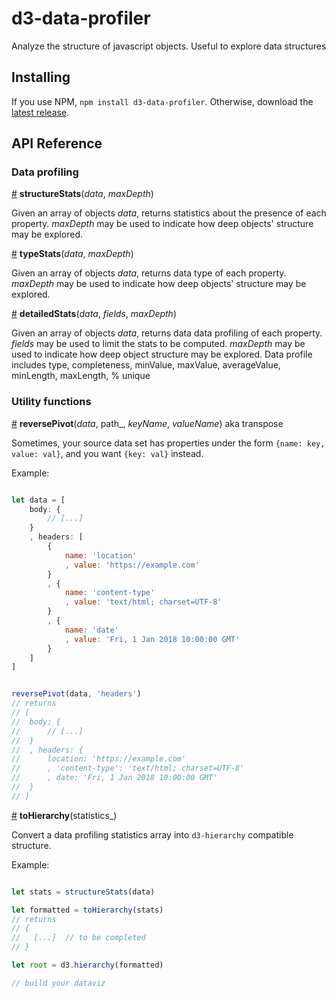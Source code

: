 # d3-data-profiler

Analyze the structure of javascript objects. Useful to explore data structures

## Installing

If you use NPM, `npm install d3-data-profiler`. Otherwise, download the [latest release](https://github.com/Mango-information-systems/d3-data-profiler/releases/latest).

## API Reference


### Data profiling

<a href="#structureStats" name="structureStats">#</a> <b>structureStats</b>(_data_, _maxDepth_)

Given an array of objects _data_, returns statistics about the presence of each property. _maxDepth_ may be used to indicate how deep objects' structure may be explored.

<a href="#typeStats" name="typeStats">#</a> <b>typeStats</b>(_data_, _maxDepth_)

Given an array of objects _data_, returns data type of each property. _maxDepth_ may be used to indicate how deep objects' structure may be explored.

<a href="#detailedStats" name="detailedStats">#</a> <b>detailedStats</b>(_data_, _fields_, _maxDepth_)

Given an array of objects _data_, returns data data profiling of each property. _fields_ may be used to limit the stats to be computed. _maxDepth_ may be used to indicate how deep object structure may be explored. Data profile includes type, completeness, minValue, maxValue, averageValue, minLength, maxLength, % unique

### Utility functions

<a href="#reversePivot" name="reversePivot">#</a> <b>reversePivot</b>(_data_, path_, _keyName_, _valueName_) aka transpose

Sometimes, your source data set has properties under the form `{name: key, value: val}`, and you want `{key: val}` instead. 

Example: 

````javascript

let data = [
	body: {
		// [...]
	}
	, headers: [
		{
			name: 'location'
			, value: 'https://example.com'
		}
		, {
			name: 'content-type'
			, value: 'text/html; charset=UTF-8'
		}
		, {
			name: 'date'
			, value: 'Fri, 1 Jan 2018 10:00:00 GMT'
		}
	]
]


reversePivot(data, 'headers')
// returns
// [
// 	body: {
// 		// [...]
// 	}
// 	, headers: {
//		location: 'https://example.com'
// 	    , 'content-type': 'text/html; charset=UTF-8'
// 	    , date: 'Fri, 1 Jan 2018 10:00:00 GMT'
// 	}
// ]

````


<a href="#toHierarchy" name="toHierarchy">#</a> <b>toHierarchy</b>(statistics_)

Convert a data profiling statistics array into `d3-hierarchy` compatible structure.



Example: 

````javascript

let stats = structureStats(data)

let formatted = toHierarchy(stats) 
// returns 
// {
//   [...]  // to be completed
// }

let root = d3.hierarchy(formatted)

// build your dataviz


````
